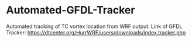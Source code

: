 # Automated-GFDL-Tracker
Automated tracking of TC vortex location from WRF output. 
Link of GFDL Tracker: https://dtcenter.org/HurrWRF/users/downloads/index.tracker.php
